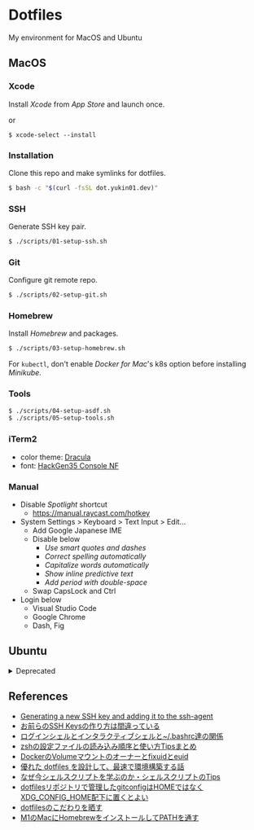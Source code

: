 # Dotfiles
My environment for MacOS and Ubuntu

## MacOS

### Xcode

Install *Xcode* from *App Store* and launch once.

or

```
$ xcode-select --install
```

### Installation

Clone this repo and make symlinks for dotfiles.

```bash
$ bash -c "$(curl -fsSL dot.yukin01.dev)"
```


### SSH

Generate SSH key pair.

```bash
$ ./scripts/01-setup-ssh.sh
```


### Git

Configure git remote repo.

```bash
$ ./scripts/02-setup-git.sh
```


### Homebrew

Install *Homebrew* and packages.

```bash
$ ./scripts/03-setup-homebrew.sh
```

For `kubectl`, don't enable *Docker for Mac*'s k8s option before installing *Minikube*.


### Tools

```bash
$ ./scripts/04-setup-asdf.sh
$ ./scripts/05-setup-tools.sh
```

### iTerm2

- color theme: [Dracula](https://github.com/dracula/iterm)
- font: [HackGen35 Console NF](https://github.com/yuru7/HackGen)


### Manual

- Disable *Spotlight* shortcut
  - https://manual.raycast.com/hotkey
- System Settings > Keyboard > Text Input > Edit...
  - Add Google Japanese IME
  - Disable below
    - *Use smart quotes and dashes*
    - *Correct spelling automatically*
    - *Capitalize words automatically*
    - *Show inline predictive text*
    - *Add period with double-space*
  - Swap CapsLock and Ctrl
- Login below
  - Visual Studio Code
  - Google Chrome
  - Dash, Fig


## Ubuntu

<details>
<summary>Deprecated</summary>

Clone this repo.

```bash
$ bash -c "$(curl -fsSL dot.yukin01.dev)"
```

Install Powerline Fonts.

```bash
$ ./fonts/install.sh
```

Configure SSH key pair.

```bash
$ ./ssh.sh
```

Install ansible.

```bash
$ ./ansible/install.sh
```

Run ansible playbook.

```bash
$ ansible-playbook -i hosts ubuntu.yml --ask-become-pass
```

</details>


## References

- [Generating a new SSH key and adding it to the ssh-agent](https://help.github.com/en/github/authenticating-to-github/generating-a-new-ssh-key-and-adding-it-to-the-ssh-agent)
- [お前らのSSH Keysの作り方は間違っている](https://qiita.com/suthio/items/2760e4cff0e185fe2db9)
- [ログインシェルとインタラクティブシェルと~/.bashrc達の関係](https://qiita.com/incep/items/7e5760de0c2c748296aa)
- [zshの設定ファイルの読み込み順序と使い方Tipsまとめ](https://qiita.com/muran001/items/7b104d33f5ea3f75353f)
- [DockerのVolumeマウントのオーナーとfixuidとeuid](https://bufferings.hatenablog.com/entry/2018/08/26/015035)
- [優れた dotfiles を設計して、最速で環境構築する話](https://qiita.com/b4b4r07/items/24872cdcbec964ce2178)
- [なぜ今シェルスクリプトを学ぶのか・シェルスクリプトのTips](https://kiririmode.hatenablog.jp/entry/20220430/1651309058)
- [dotfilesリポジトリで管理したgitconfigはHOMEではなくXDG_CONFIG_HOME配下に置くとよい](https://horimisli.me/entry/git-config-location/)
- [dotfilesのこだわりを晒す](https://www.m3tech.blog/entry/dotfiles-bonsai)
- [M1のMacにHomebrewをインストールしてPATHを通す](https://motomichi-works.hatenablog.com/entry/2022/02/06/000215)
